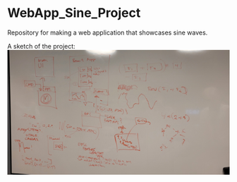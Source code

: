 # WebApp_Sine_Project
Repository for making a web application that showcases sine waves. 

A sketch of the project: 
![Sketch](/Figures/sketch.jpg)
